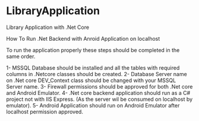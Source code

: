 # LibraryApplication
Library Application with .Net Core 

How To Run .Net Backend with Anroid Application on localhost

To run the application properly these steps should be completed in the same order.

1- MSSQL Database should be installed and all the tables with required columns in .Netcore classes should be created.
2- Database Server name on .Net core DEV_Context class should be changed with your MSSQL Server name.
3- Firewall permissions should be approved for both .Net core and Android Emulator.
4- .Net core backend application should run as a C# project not with IIS Express. (As the server wil be consumed on localhost by emulator).
5- Android Application should run on Android Emulator after localhost permission approved.
